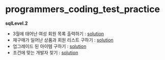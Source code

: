 # programmers_coding_test_practice
**sqlLevel.2**
- 3월에 태어난 여성 회원 목록 출력하기 : [solution](https://github.com/dlrms6172/programmers_coding_test_practice/blob/master/src/programmers/sql/sqlLevel1/print_a_list_of_female_members_born_in_march.sql)
- 재구매가 일어난 상품과 회원 리스트 구하기 : [solution](https://github.com/dlrms6172/programmers_coding_test_practice/blob/master/src/programmers/sql/sqlLevel1/obtain_a_list_of_products_and_members_that_have_been_repurchased.sql)
- 업그레이드 된 아이템 구하기 : [solution](https://github.com/dlrms6172/programmers_coding_test_practice/blob/master/src/programmers/sql/sqlLevel1/get_upgraded_items.sql)
- 조건에 맞는 개발자 찾기 : [solution](https://github.com/dlrms6172/programmers_coding_test_practice/blob/master/src/programmers/sql/sqlLevel1/find_a_developer_that_fits_your_criteria.sql)